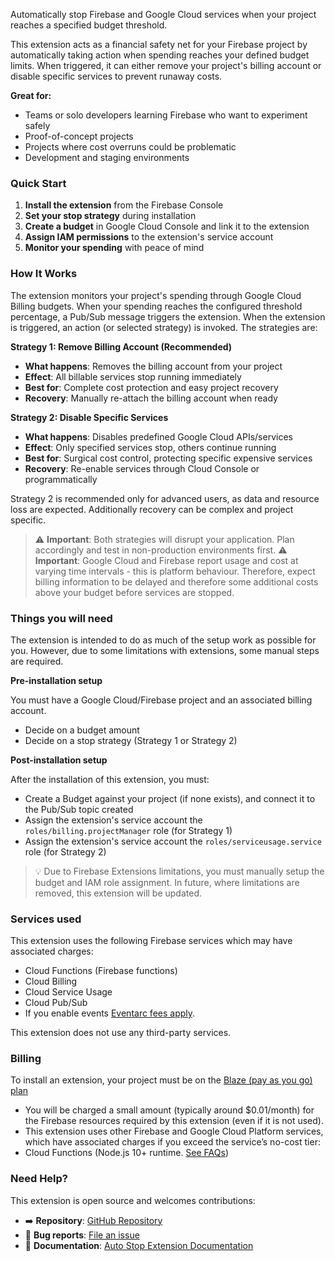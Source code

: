 Automatically stop Firebase and Google Cloud services when your project reaches a specified budget threshold.

This extension acts as a financial safety net for your Firebase project by automatically taking action when spending reaches your defined budget limits. When triggered, it can either remove your project's billing account or disable specific services to prevent runaway costs.

**Great for:**

- Teams or solo developers learning Firebase who want to experiment safely
- Proof-of-concept projects
- Projects where cost overruns could be problematic
- Development and staging environments

### Quick Start

1. **Install the extension** from the Firebase Console
2. **Set your stop strategy** during installation
3. **Create a budget** in Google Cloud Console and link it to the extension
4. **Assign IAM permissions** to the extension's service account
5. **Monitor your spending** with peace of mind

### How It Works

The extension monitors your project's spending through Google Cloud Billing budgets. When your spending reaches the configured threshold percentage, a Pub/Sub message triggers the extension. When the extension is triggered, an action (or selected strategy) is invoked. The strategies are:

**Strategy 1: Remove Billing Account (Recommended)**

- **What happens**: Removes the billing account from your project
- **Effect**: All billable services stop running immediately
- **Best for**: Complete cost protection and easy project recovery
- **Recovery**: Manually re-attach the billing account when ready

**Strategy 2: Disable Specific Services**

- **What happens**: Disables predefined Google Cloud APIs/services
- **Effect**: Only specified services stop, others continue running
- **Best for**: Surgical cost control, protecting specific expensive services
- **Recovery**: Re-enable services through Cloud Console or programmatically

Strategy 2 is recommended only for advanced users, as data and resource loss are expected. Additionally recovery can be complex and project specific.

> ⚠️ **Important**: Both strategies will disrupt your application. Plan accordingly and test in non-production environments first.
> ⚠️ **Important**: Google Cloud and Firebase report usage and cost at varying time intervals - this is platform behaviour. Therefore, expect billing information to be delayed and therefore some additional costs above your budget before services are stopped.

### Things you will need

The extension is intended to do as much of the setup work as possible for you. However, due to some limitations with extensions, some manual steps are required.

**Pre-installation setup**

You must have a Google Cloud/Firebase project and an associated billing account.

- Decide on a budget amount
- Decide on a stop strategy (Strategy 1 or Strategy 2)

**Post-installation setup**

After the installation of this extension, you must:

- Create a Budget against your project (if none exists), and connect it to the Pub/Sub topic created
- Assign the extension's service account the `roles/billing.projectManager` role (for Strategy 1)
- Assign the extension's service account the `roles/serviceusage.service` role (for Strategy 2)

> 💡 Due to Firebase Extensions limitations, you must manually setup the budget and IAM role assignment. In future, where limitations are removed, this extension will be updated.

### Services used

This extension uses the following Firebase services which may have associated charges:

- Cloud Functions (Firebase functions)
- Cloud Billing
- Cloud Service Usage
- Cloud Pub/Sub
- If you enable events [Eventarc fees apply](https://cloud.google.com/eventarc/pricing).

This extension does not use any third-party services.

### Billing

To install an extension, your project must be on the [Blaze (pay as you go) plan](https://firebase.google.com/pricing)

- You will be charged a small amount (typically around $0.01/month) for the Firebase resources required by this extension (even if it is not used).
- This extension uses other Firebase and Google Cloud Platform services, which have associated charges if you exceed the service’s no-cost tier:
- Cloud Functions (Node.js 10+ runtime. [See FAQs](https://firebase.google.com/support/faq#extensions-pricing))

### Need Help?

This extension is open source and welcomes contributions:

- ➡️ **Repository**: [GitHub Repository](https://github.com/deep-rock-development/auto-stop-firebase-ext)
- 🐛 **Bug reports**: [File an issue](https://github.com/deep-rock-development/auto-stop-firebase-ext/issues)
- 📖 **Documentation**: [Auto Stop Extension Documentation](https://deep-rock.gitbook.io/auto-stop-services)
